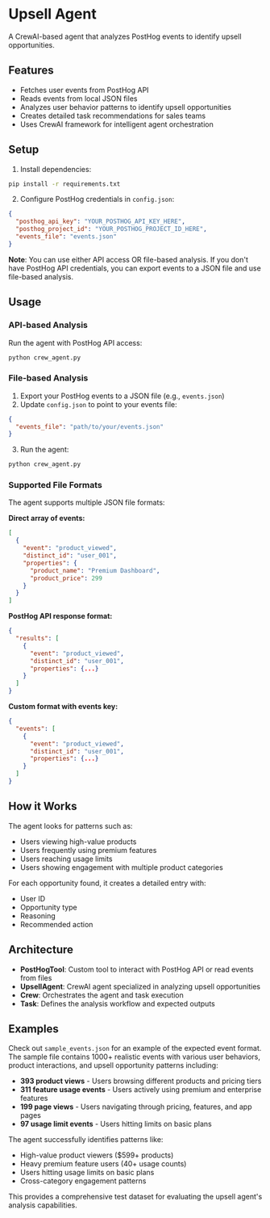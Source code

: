 # Upsell Agent

A CrewAI-based agent that analyzes PostHog events to identify upsell opportunities.

## Features

- Fetches user events from PostHog API
- Reads events from local JSON files
- Analyzes user behavior patterns to identify upsell opportunities
- Creates detailed task recommendations for sales teams
- Uses CrewAI framework for intelligent agent orchestration

## Setup

1. Install dependencies:
```bash
pip install -r requirements.txt
```

2. Configure PostHog credentials in `config.json`:
```json
{
  "posthog_api_key": "YOUR_POSTHOG_API_KEY_HERE",
  "posthog_project_id": "YOUR_POSTHOG_PROJECT_ID_HERE",
  "events_file": "events.json"
}
```

**Note**: You can use either API access OR file-based analysis. If you don't have PostHog API credentials, you can export events to a JSON file and use file-based analysis.

## Usage

### API-based Analysis
Run the agent with PostHog API access:
```bash
python crew_agent.py
```

### File-based Analysis
1. Export your PostHog events to a JSON file (e.g., `events.json`)
2. Update `config.json` to point to your events file:
```json
{
  "events_file": "path/to/your/events.json"
}
```
3. Run the agent:
```bash
python crew_agent.py
```

### Supported File Formats

The agent supports multiple JSON file formats:

**Direct array of events:**
```json
[
  {
    "event": "product_viewed",
    "distinct_id": "user_001",
    "properties": {
      "product_name": "Premium Dashboard",
      "product_price": 299
    }
  }
]
```

**PostHog API response format:**
```json
{
  "results": [
    {
      "event": "product_viewed",
      "distinct_id": "user_001",
      "properties": {...}
    }
  ]
}
```

**Custom format with events key:**
```json
{
  "events": [
    {
      "event": "product_viewed",
      "distinct_id": "user_001",
      "properties": {...}
    }
  ]
}
```

## How it Works

The agent looks for patterns such as:
- Users viewing high-value products
- Users frequently using premium features
- Users reaching usage limits
- Users showing engagement with multiple product categories

For each opportunity found, it creates a detailed entry with:
- User ID
- Opportunity type
- Reasoning
- Recommended action

## Architecture

- **PostHogTool**: Custom tool to interact with PostHog API or read events from files
- **UpsellAgent**: CrewAI agent specialized in analyzing upsell opportunities
- **Crew**: Orchestrates the agent and task execution
- **Task**: Defines the analysis workflow and expected outputs

## Examples

Check out `sample_events.json` for an example of the expected event format. The sample file contains 1000+ realistic events with various user behaviors, product interactions, and upsell opportunity patterns including:

- **393 product views** - Users browsing different products and pricing tiers
- **311 feature usage events** - Users actively using premium and enterprise features  
- **199 page views** - Users navigating through pricing, features, and app pages
- **97 usage limit events** - Users hitting limits on basic plans

The agent successfully identifies patterns like:
- High-value product viewers ($599+ products)
- Heavy premium feature users (40+ usage counts)
- Users hitting usage limits on basic plans
- Cross-category engagement patterns

This provides a comprehensive test dataset for evaluating the upsell agent's analysis capabilities.